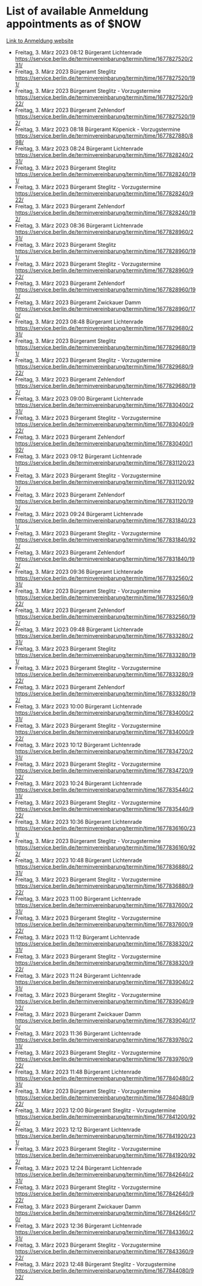 # List of available Anmeldung appointments as of $NOW
[Link to Anmeldung website](https://service.berlin.de/terminvereinbarung/termin/tag.php?termin=1&anliegen[]=120686&dienstleisterlist=122210,122217,327316,122219,327312,122227,327314,122231,327346,122243,327348,122254,122252,329742,122260,329745,122262,329748,122271,327278,122273,327274,122277,327276,330436,122280,327294,122282,327290,122284,327292,122291,327270,122285,327266,122286,327264,122296,327268,150230,329760,122297,327286,122294,327284,122312,329763,122314,329775,122304,327330,122311,327334,122309,327332,317869,122281,327352,122279,329772,122283,122276,327324,122274,327326,122267,329766,122246,327318,122251,327320,122257,327322,122208,327298,122226,327300&herkunft=http%3A%2F%2Fservice.berlin.de%2Fdienstleistung%2F120686%2F)
- Freitag, 3. März 2023 08:12 Bürgeramt Lichtenrade https://service.berlin.de/terminvereinbarung/termin/time/1677827520/231/
- Freitag, 3. März 2023  Bürgeramt Steglitz https://service.berlin.de/terminvereinbarung/termin/time/1677827520/191/
- Freitag, 3. März 2023  Bürgeramt Steglitz - Vorzugstermine https://service.berlin.de/terminvereinbarung/termin/time/1677827520/922/
- Freitag, 3. März 2023  Bürgeramt Zehlendorf https://service.berlin.de/terminvereinbarung/termin/time/1677827520/192/
- Freitag, 3. März 2023 08:18 Bürgeramt Köpenick - Vorzugstermine https://service.berlin.de/terminvereinbarung/termin/time/1677827880/898/
- Freitag, 3. März 2023 08:24 Bürgeramt Lichtenrade https://service.berlin.de/terminvereinbarung/termin/time/1677828240/231/
- Freitag, 3. März 2023  Bürgeramt Steglitz https://service.berlin.de/terminvereinbarung/termin/time/1677828240/191/
- Freitag, 3. März 2023  Bürgeramt Steglitz - Vorzugstermine https://service.berlin.de/terminvereinbarung/termin/time/1677828240/922/
- Freitag, 3. März 2023  Bürgeramt Zehlendorf https://service.berlin.de/terminvereinbarung/termin/time/1677828240/192/
- Freitag, 3. März 2023 08:36 Bürgeramt Lichtenrade https://service.berlin.de/terminvereinbarung/termin/time/1677828960/231/
- Freitag, 3. März 2023  Bürgeramt Steglitz https://service.berlin.de/terminvereinbarung/termin/time/1677828960/191/
- Freitag, 3. März 2023  Bürgeramt Steglitz - Vorzugstermine https://service.berlin.de/terminvereinbarung/termin/time/1677828960/922/
- Freitag, 3. März 2023  Bürgeramt Zehlendorf https://service.berlin.de/terminvereinbarung/termin/time/1677828960/192/
- Freitag, 3. März 2023  Bürgeramt Zwickauer Damm https://service.berlin.de/terminvereinbarung/termin/time/1677828960/170/
- Freitag, 3. März 2023 08:48 Bürgeramt Lichtenrade https://service.berlin.de/terminvereinbarung/termin/time/1677829680/231/
- Freitag, 3. März 2023  Bürgeramt Steglitz https://service.berlin.de/terminvereinbarung/termin/time/1677829680/191/
- Freitag, 3. März 2023  Bürgeramt Steglitz - Vorzugstermine https://service.berlin.de/terminvereinbarung/termin/time/1677829680/922/
- Freitag, 3. März 2023  Bürgeramt Zehlendorf https://service.berlin.de/terminvereinbarung/termin/time/1677829680/192/
- Freitag, 3. März 2023 09:00 Bürgeramt Lichtenrade https://service.berlin.de/terminvereinbarung/termin/time/1677830400/231/
- Freitag, 3. März 2023  Bürgeramt Steglitz - Vorzugstermine https://service.berlin.de/terminvereinbarung/termin/time/1677830400/922/
- Freitag, 3. März 2023  Bürgeramt Zehlendorf https://service.berlin.de/terminvereinbarung/termin/time/1677830400/192/
- Freitag, 3. März 2023 09:12 Bürgeramt Lichtenrade https://service.berlin.de/terminvereinbarung/termin/time/1677831120/231/
- Freitag, 3. März 2023  Bürgeramt Steglitz - Vorzugstermine https://service.berlin.de/terminvereinbarung/termin/time/1677831120/922/
- Freitag, 3. März 2023  Bürgeramt Zehlendorf https://service.berlin.de/terminvereinbarung/termin/time/1677831120/192/
- Freitag, 3. März 2023 09:24 Bürgeramt Lichtenrade https://service.berlin.de/terminvereinbarung/termin/time/1677831840/231/
- Freitag, 3. März 2023  Bürgeramt Steglitz - Vorzugstermine https://service.berlin.de/terminvereinbarung/termin/time/1677831840/922/
- Freitag, 3. März 2023  Bürgeramt Zehlendorf https://service.berlin.de/terminvereinbarung/termin/time/1677831840/192/
- Freitag, 3. März 2023 09:36 Bürgeramt Lichtenrade https://service.berlin.de/terminvereinbarung/termin/time/1677832560/231/
- Freitag, 3. März 2023  Bürgeramt Steglitz - Vorzugstermine https://service.berlin.de/terminvereinbarung/termin/time/1677832560/922/
- Freitag, 3. März 2023  Bürgeramt Zehlendorf https://service.berlin.de/terminvereinbarung/termin/time/1677832560/192/
- Freitag, 3. März 2023 09:48 Bürgeramt Lichtenrade https://service.berlin.de/terminvereinbarung/termin/time/1677833280/231/
- Freitag, 3. März 2023  Bürgeramt Steglitz https://service.berlin.de/terminvereinbarung/termin/time/1677833280/191/
- Freitag, 3. März 2023  Bürgeramt Steglitz - Vorzugstermine https://service.berlin.de/terminvereinbarung/termin/time/1677833280/922/
- Freitag, 3. März 2023  Bürgeramt Zehlendorf https://service.berlin.de/terminvereinbarung/termin/time/1677833280/192/
- Freitag, 3. März 2023 10:00 Bürgeramt Lichtenrade https://service.berlin.de/terminvereinbarung/termin/time/1677834000/231/
- Freitag, 3. März 2023  Bürgeramt Steglitz - Vorzugstermine https://service.berlin.de/terminvereinbarung/termin/time/1677834000/922/
- Freitag, 3. März 2023 10:12 Bürgeramt Lichtenrade https://service.berlin.de/terminvereinbarung/termin/time/1677834720/231/
- Freitag, 3. März 2023  Bürgeramt Steglitz - Vorzugstermine https://service.berlin.de/terminvereinbarung/termin/time/1677834720/922/
- Freitag, 3. März 2023 10:24 Bürgeramt Lichtenrade https://service.berlin.de/terminvereinbarung/termin/time/1677835440/231/
- Freitag, 3. März 2023  Bürgeramt Steglitz - Vorzugstermine https://service.berlin.de/terminvereinbarung/termin/time/1677835440/922/
- Freitag, 3. März 2023 10:36 Bürgeramt Lichtenrade https://service.berlin.de/terminvereinbarung/termin/time/1677836160/231/
- Freitag, 3. März 2023  Bürgeramt Steglitz - Vorzugstermine https://service.berlin.de/terminvereinbarung/termin/time/1677836160/922/
- Freitag, 3. März 2023 10:48 Bürgeramt Lichtenrade https://service.berlin.de/terminvereinbarung/termin/time/1677836880/231/
- Freitag, 3. März 2023  Bürgeramt Steglitz - Vorzugstermine https://service.berlin.de/terminvereinbarung/termin/time/1677836880/922/
- Freitag, 3. März 2023 11:00 Bürgeramt Lichtenrade https://service.berlin.de/terminvereinbarung/termin/time/1677837600/231/
- Freitag, 3. März 2023  Bürgeramt Steglitz - Vorzugstermine https://service.berlin.de/terminvereinbarung/termin/time/1677837600/922/
- Freitag, 3. März 2023 11:12 Bürgeramt Lichtenrade https://service.berlin.de/terminvereinbarung/termin/time/1677838320/231/
- Freitag, 3. März 2023  Bürgeramt Steglitz - Vorzugstermine https://service.berlin.de/terminvereinbarung/termin/time/1677838320/922/
- Freitag, 3. März 2023 11:24 Bürgeramt Lichtenrade https://service.berlin.de/terminvereinbarung/termin/time/1677839040/231/
- Freitag, 3. März 2023  Bürgeramt Steglitz - Vorzugstermine https://service.berlin.de/terminvereinbarung/termin/time/1677839040/922/
- Freitag, 3. März 2023  Bürgeramt Zwickauer Damm https://service.berlin.de/terminvereinbarung/termin/time/1677839040/170/
- Freitag, 3. März 2023 11:36 Bürgeramt Lichtenrade https://service.berlin.de/terminvereinbarung/termin/time/1677839760/231/
- Freitag, 3. März 2023  Bürgeramt Steglitz - Vorzugstermine https://service.berlin.de/terminvereinbarung/termin/time/1677839760/922/
- Freitag, 3. März 2023 11:48 Bürgeramt Lichtenrade https://service.berlin.de/terminvereinbarung/termin/time/1677840480/231/
- Freitag, 3. März 2023  Bürgeramt Steglitz - Vorzugstermine https://service.berlin.de/terminvereinbarung/termin/time/1677840480/922/
- Freitag, 3. März 2023 12:00 Bürgeramt Steglitz - Vorzugstermine https://service.berlin.de/terminvereinbarung/termin/time/1677841200/922/
- Freitag, 3. März 2023 12:12 Bürgeramt Lichtenrade https://service.berlin.de/terminvereinbarung/termin/time/1677841920/231/
- Freitag, 3. März 2023  Bürgeramt Steglitz - Vorzugstermine https://service.berlin.de/terminvereinbarung/termin/time/1677841920/922/
- Freitag, 3. März 2023 12:24 Bürgeramt Lichtenrade https://service.berlin.de/terminvereinbarung/termin/time/1677842640/231/
- Freitag, 3. März 2023  Bürgeramt Steglitz - Vorzugstermine https://service.berlin.de/terminvereinbarung/termin/time/1677842640/922/
- Freitag, 3. März 2023  Bürgeramt Zwickauer Damm https://service.berlin.de/terminvereinbarung/termin/time/1677842640/170/
- Freitag, 3. März 2023 12:36 Bürgeramt Lichtenrade https://service.berlin.de/terminvereinbarung/termin/time/1677843360/231/
- Freitag, 3. März 2023  Bürgeramt Steglitz - Vorzugstermine https://service.berlin.de/terminvereinbarung/termin/time/1677843360/922/
- Freitag, 3. März 2023 12:48 Bürgeramt Steglitz - Vorzugstermine https://service.berlin.de/terminvereinbarung/termin/time/1677844080/922/
